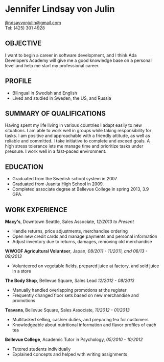 # Jennifer Lindsay von Julin #
jlindsayvonjulin@gmail.com  
Tel: (425) 301 4928

## OBJECTIVE ##

I want to begin a career in software development, and I think Ada Developers Academy will give me a good knowledge base on a personal level and help me start my professional career.

## PROFILE ##

* Bilingual in Swedish and English
* Lived and studied in Sweden, the US, and Russia

## SUMMARY OF QUALIFICATIONS ##

Having spent my life living in various countries I adapt easily to new situations. I am able to work well in groups while taking responsibility for tasks. I am positive and approachable with a friendly attitude, as well as reliable and committed. I take initiative to complete and exceed goals. A high stress tolerance lets me manage time and prioritize tasks under pressure. I work well in a fast-paced environment. 

## EDUCATION ##

* Graduated from the Swedish school system in 2007.
* Graduated from Juanita High School in 2009.
* Completed associate degree at Bellevue College in spring 2013,  3.9 GPA.

## WORK EXPERIENCE ##

**Macy's**, Downtown Seattle, Sales Associate, *12/2013 to Present*

* Handle returns, price adjustments, merchandise ordering
* Open new credit cards and manage payments and personal information
* Adjust inventory due to returns, damages, removing old merchandise

**WWOOF Agricultural Volunteer**, Japan, *08/2011 - 11/2011, and 08/13 - 09/2013*

* Volunteered on vegetable fields, prepared juice at factory, and sold juice in a store

**The Body Shop**, Bellevue Square, Sales Lead *12/2012 - 08/2013*

* Manually handled overlapping promotions at the register
* Frequently changed floor sets based on new merchandise and promotions

**Teavana**, Bellevue Square, Sales Associate, *11/2012 - 01/2013*

* Multitasked selling, cashier duties, and preparing tea for customers
* Knowledgeable about nutritional information and flavor profiles of each tea

**Bellevue College**, Academic Tutor in Psychology, *05/2010 - 10/2012*

* Tutored students individually
* Explained concepts and helped with writing assignments
